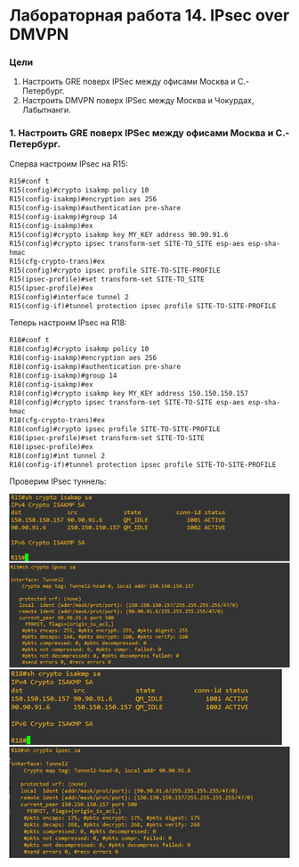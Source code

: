 # Лабораторная работа 14. IPsec over DMVPN
### Цели
1. Настроить GRE поверх IPSec между офисами Москва и С.-Петербург.
2. Настроить DMVPN поверх IPSec между Москва и Чокурдах, Лабытнанги.
### 1. Настроить GRE поверх IPSec между офисами Москва и С.-Петербург.
Сперва настроим IPsec на R15:
```
R15#conf t
R15(config)#crypto isakmp policy 10
R15(config-isakmp)#encryption aes 256
R15(config-isakmp)#authentication pre-share
R15(config-isakmp)#group 14
R15(config-isakmp)#ex
R15(config)#crypto isakmp key MY_KEY address 90.90.91.6
R15(config)#crypto ipsec transform-set SITE-TO_SITE esp-aes esp-sha-hmac
R15(cfg-crypto-trans)#ex
R15(config)#crypto ipsec profile SITE-TO-SITE-PROFILE
R15(ipsec-profile)#set transform-set SITE-TO_SITE
R15(ipsec-profile)#ex
R15(config)#interface tunnel 2
R15(config-if)#tunnel protection ipsec profile SITE-TO-SITE-PROFILE
```
Теперь настроим IPsec на R18:
```
R18#conf t
R18(config)#crypto isakmp policy 10
R18(config-isakmp)#encryption aes 256
R18(config-isakmp)#authentication pre-share
R18(config-isakmp)#group 14
R18(config-isakmp)#ex
R18(config)#crypto isakmp key MY_KEY address 150.150.150.157
R18(config)#crypto ipsec transform-set SITE-TO-SITE esp-aes esp-sha-hmac
R18(cfg-crypto-trans)#ex
R18(config)#crypto ipsec profile SITE-TO-SITE-PROFILE
R18(ipsec-profile)#set transform-set SITE-TO-SITE
R18(ipsec-profile)#ex
R18(config)#int tunnel 2
R18(config-if)#tunnel protection ipsec profile SITE-TO-SITE-PROFILE
```
Проверим IPsec туннель:  

![](1.png)
![](2.png)
![](3.png)
![](4.png)
